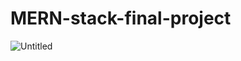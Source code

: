 # MERN-stack-final-project
![Untitled](https://user-images.githubusercontent.com/120326023/221770589-a22e4e74-3b4e-4c4d-9800-e7f26de38336.jpg)
